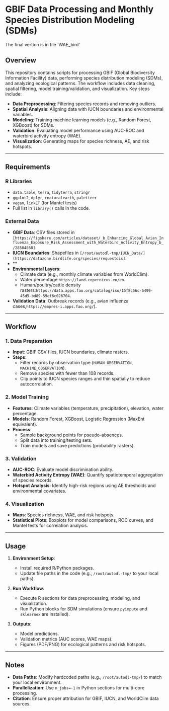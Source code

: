 # GBIF Data Processing and Monthly Species Distribution Modeling (SDMs)

The final vertion is in file 'WAE_bird'

## Overview
This repository contains scripts for processing GBIF (Global Biodiversity Information Facility) data, performing species distribution modeling (SDMs), and analyzing ecological patterns. The workflow includes data cleaning, spatial filtering, model training/validation, and visualization. Key steps include:
- **Data Preprocessing**: Filtering species records and removing outliers.
- **Spatial Analysis**: Aligning data with IUCN boundaries and environmental variables.
- **Modeling**: Training machine learning models (e.g., Random Forest, XGBoost) for SDMs.
- **Validation**: Evaluating model performance using AUC-ROC and waterbird activity entropy (WAE).
- **Visualization**: Generating maps for species richness, AE, and risk hotspots.

---

## Requirements
### R Libraries
- `data.table`, `terra`, `tidyterra`, `stringr`
- `ggplot2`, `dplyr`, `rnaturalearth`, `paletteer`
- `vegan`, `linkET` (for Mantel tests)
- Full list in `library()` calls in the code.


### External Data
- **GBIF Data**: CSV files stored in `[https://figshare.com/articles/dataset/_b_Enhancing_Global_Avian_Influenza_Exposure_Risk_Assessment_with_Waterbird_Activity_Entropy_b_/28504868]`.
- **IUCN Boundaries**: Shapefiles in `[/root/autodl-tmp/IUCN_Data/](https://datazone.birdlife.org/species/requestdis]`.
- **
- **Environmental Layers**: 
  - Climate data (e.g., monthly climate variables from WorldClim).
  - Water percentage:`https://land.copernicus.eu/en`.
  - Human/poultry/cattle density rasters:`https://data.apps.fao.org/catalog/iso/15f8c56c-5499-45d5-bd89-59ef6c026704`.
- **Validation Data**: Outbreak records (e.g., avian influenza cases,`https://empres-i.apps.fao.org/`).

---

## Workflow
### 1. Data Preparation
- **Input**: GBIF CSV files, IUCN boundaries, climate rasters.
- **Steps**:
  - Filter records by observation type (`HUMAN_OBSERVATION`, `MACHINE_OBSERVATION`).
  - Remove species with fewer than 108 records.
  - Clip points to IUCN species ranges and thin spatially to reduce autocorrelation.

### 2. Model Training
- **Features**: Climate variables (temperature, precipitation), elevation, water percentage.
- **Models**: Random Forest, XGBoost, Logistic Regression (MaxEnt equivalent).
- **Process**:
  - Sample background points for pseudo-absences.
  - Split data into training/testing sets.
  - Train models and save predictions (probability rasters).

### 3. Validation
- **AUC-ROC**: Evaluate model discrimination ability.
- **Waterbird Activity Entropy (WAE)**: Quantify spatiotemporal aggregation of species records.
- **Hotspot Analysis**: Identify high-risk regions using AE thresholds and environmental covariates.

### 4. Visualization
- **Maps**: Species richness, WAE, and risk hotspots.
- **Statistical Plots**: Boxplots for model comparisons, ROC curves, and Mantel tests for correlation analysis.


---

## Usage
1. **Environment Setup**:
   - Install required R/Python packages.
   - Update file paths in the code (e.g., `/root/autodl-tmp/` to your local paths).

2. **Run Workflow**:
   - Execute R sections for data preprocessing, modeling, and visualization.
   - Run Python blocks for SDM simulations (ensure `pyimpute` and `sklearnex` are installed).

3. **Outputs**:
   - Model predictions.
   - Validation metrics (AUC scores, WAE maps).
   - Figures (PDF/PNG) for ecological patterns and risk hotspots.

---

## Notes
- **Data Paths**: Modify hardcoded paths (e.g., `/root/autodl-tmp/`) to match your local environment.
- **Parallelization**: Use `n_jobs=-1` in Python sections for multi-core processing.
- **Citation**: Ensure proper attribution for GBIF, IUCN, and WorldClim data sources.



